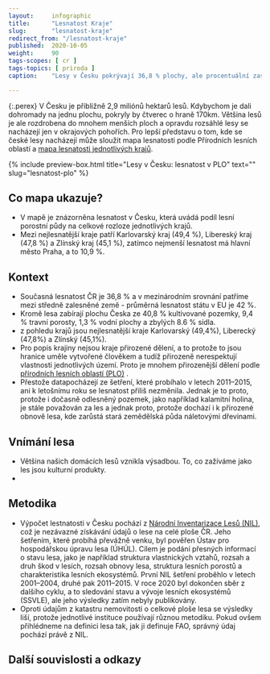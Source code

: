 ```yaml
---
layout:     infographic
title:      "Lesnatost Kraje"
slug:       "lesnatost-kraje"
redirect_from: "/lesnatost-kraje"
published:  2020-10-05
weight:     90
tags-scopes: [ cr ]
tags-topics: [ priroda ]
caption:    "Lesy v Česku pokrývají 36,8 % plochy, ale procentuální zastoupení lesů v jednotlivých krajích se liší. Z krajů (mimo Prahu) má nejnižší lesnatost má Jihomoravský kraj (29,7 %) a nejvyšší Karlovarský kraj (49,4 %)."

---
```

{:.perex}
V Česku je přibližně 2,9 miliónů hektarů lesů. Kdybychom je dali dohromady na jednu plochu, pokryly by čtverec o hraně 170km. Většina lesů je ale rozdrobena do mnohem menších ploch a opravdu rozsáhlé lesy se nacházejí jen v okrajových pohořích. Pro lepší představu o tom, kde se české lesy nacházejí může sloužit mapa lesnatosti podle Přírodních lesních oblastí a [mapa lesnatosti jednotlivých krajů](/lesnatost-kraje). 

{% include preview-box.html
    title="Lesy v Česku: lesnatost v PLO"
    text=""
    slug="lesnatost-plo"
%}

## Co mapa ukazuje?
- V mapě je znázorněna lesnatost v Česku, která uvádá podíl lesní porostní půdy na celkové rozloze jednotlivých krajů.
- Mezi nejlesnatější kraje patří Karlovarský kraj (49,4 %), Libereský kraj (47,8 %) a Zlínský kraj (45,1 %), zatímco nejmenší lesnatost má hlavní město Praha, a to 10,9 %. 


## Kontext
- Současná lesnatost ČR je 36,8 % a v mezinárodním srovnání patříme mezi středně zalesněné země - průměrná lesnatost státu v EU je 42 %.
- Kromě lesa zabírají plochu Česka ze 40,8 % kultivované pozemky, 9,4 % travní porosty, 1,3 % vodní plochy a zbylých 8.6 % sídla. 
- z pohledu krajů jsou nejlesnatější kraje Karlovarský (49,4%), Liberecký (47,8%) a Zlínský (45,1%).
- Pro popis krajiny nejsou kraje přirozené dělení, a to protože to jsou hranice uměle vytvořené člověkem a tudíž přirozeně nerespektují vlastnosti jednotlivých území.  Proto je mnohem přirozenější dělení podle [přírodních lesních oblastí (PLO)](http://www.uhul.cz/nase-cinnost/oblastni-plany-rozvoje-lesu/prirodni-lesni-oblasti-plo)  .
- Přestože datapocházejí ze šetření, které probíhalo v letech 2011–2015, ani k letošnímu roku se lesnatost přiliš nezměnila. Jednak je to proto, protože i dočasně odlesněný pozemek, jako například kalamitní holina, je stále považován za les a jednak proto, protože dochází i k přirozené obnově lesa, kde zarůstá stará zemědělská půda náletovými dřevinami.

## Vnímání lesa
- Většina našich domácích lesů vznikla výsadbou. To, co zažíváme jako les jsou kulturní produkty.
- 

## Metodika
- Výpočet lestnatosti v Česku pochází z [Národní Inventarizace Lesů (NIL)](http://www.uhul.cz/kdo-jsme/aktuality/938-publikace-narodni-inventarizace-lesu-v-ceske-republice-vysledky-druheho-cyklu-2011-2015), což je nezávazné získávání údajů o lese na celé ploše ČR. Jeho šetřením, které probíhá převážně venku, byl pověřen Ústav pro hospodářskou úpravu lesa (ÚHÚL). Cílem je podání přesných informací o stavu lesa, jako je například struktura vlastnických vztahů, rozsah a druh škod v lesích, rozsah obnovy lesa, struktura lesních porostů a charakteristika lesních ekosystémů. První NIL šetření proběhlo v letech 2001–2004, druhé pak 2011–2015. V roce 2020 byl dokončen sběr z dalšího cyklu, a to sledování stavu a vývoje lesních ekosystémů (SSVLE), ale jeho výsledky zatím nebyly publikovány.
- Oproti údajům z katastru nemovitostí o celkové ploše lesa se výsledky liší, protože jednotlivé instituce používají různou metodiku. Pokud ovšem přihlédneme na definici lesa tak, jak ji definuje FAO, správný údaj pochází právě z NIL.




## Další souvislosti a odkazy
